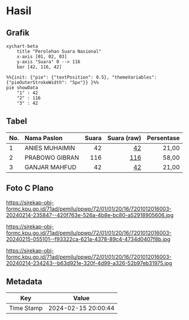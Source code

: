 # Hasil

## Grafik

```mermaid
xychart-beta
    title "Perolehan Suara Nasional"
    x-axis [01, 02, 03]
    y-axis "Suara" 0 --> 116
    bar [42, 116, 42]
```

```mermaid
%%{init: {"pie": {"textPosition": 0.5}, "themeVariables": {"pieOuterStrokeWidth": "5px"}} }%%
pie showData
    "1" : 42
    "2" : 116
    "3" : 42
```

## Tabel

| No. | Nama Paslon    | Suara | Suara (raw) | Persentase |
|:--- |:-------------- | -----:| -----------:| ----------:|
| 1   | ANIES MUHAIMIN | 42    | [42][p-1]   | 21,00      |
| 2   | PRABOWO GIBRAN | 116   | [116][p-2]  | 58,00      |
| 3   | GANJAR MAHFUD  | 42    | [42][p-3]   | 21,00      |


[p-1]: https://github.com/gigit-pemilu/pemilu-2024/blob/main/pilpres/hitung-suara/sub/72-sulawesi-tengah/sub/01-banggai/sub/01-batui/sub/2016-ondo-ondolu-i/sub/003-tps/sub/paslon-1.txt
[p-2]: https://github.com/gigit-pemilu/pemilu-2024/blob/main/pilpres/hitung-suara/sub/72-sulawesi-tengah/sub/01-banggai/sub/01-batui/sub/2016-ondo-ondolu-i/sub/003-tps/sub/paslon-2.txt
[p-3]: https://github.com/gigit-pemilu/pemilu-2024/blob/main/pilpres/hitung-suara/sub/72-sulawesi-tengah/sub/01-banggai/sub/01-batui/sub/2016-ondo-ondolu-i/sub/003-tps/sub/paslon-3.txt

## Foto C Plano

https://sirekap-obj-formc.kpu.go.id/71ad/pemilu/ppwp/72/01/01/20/16/7201012016003-20240214-235847--420f763e-526a-4b8e-bc80-a52918905606.jpg

https://sirekap-obj-formc.kpu.go.id/71ad/pemilu/ppwp/72/01/01/20/16/7201012016003-20240215-055101--f93322ca-621a-4378-89c4-4734d0407f8b.jpg

https://sirekap-obj-formc.kpu.go.id/71ad/pemilu/ppwp/72/01/01/20/16/7201012016003-20240214-234243--b63d921e-320f-4d99-a326-52b97eb31975.jpg


## Metadata

| Key        | Value               |
| ---------- | ------------------- |
| Time Stamp | 2024-02-15 20:00:44 |



